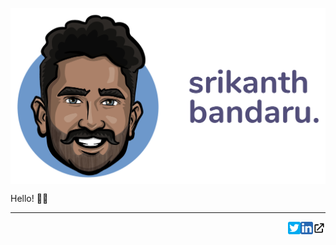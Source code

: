 <a href="https://bsrikanth.com/?utm_source=github_profile&utm_content=banner" title="Srikanth Bandaru"><img align="center" src="https://raw.githubusercontent.com/srikanthbandaru/srikanthbandaru/master/assets/github_banner.png" /></a>

Hello! 👋🏽 

<hr height="1" />


<a href="https://bsrikanth.com/utm_source=github_profile&utm_content=icon" title="Check out my website">
  <img src="https://raw.githubusercontent.com/srikanthbandaru/srikanthbandaru/master/assets/link.svg" width="20" height="20" align="right"/>
</a>
<a href="https://www.linkedin.com/in/srikanthbandaru/" title="Connect on LinkedIn">
  <img src="https://raw.githubusercontent.com/srikanthbandaru/srikanthbandaru/master/assets/linkedin.svg" width="20" height="20" align="right"/>
</a>
<a href="https://twitter.com/srikanthbandaru" title="Reach out on Twitter">
  <img src="https://raw.githubusercontent.com/srikanthbandaru/srikanthbandaru/master/assets/twitter.svg" width="20" height="20" align="right"/>
</a>